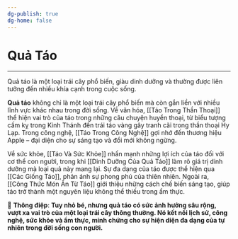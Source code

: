```yaml
---
dg-publish: true
dg-home: false
---
```

# Quả Táo
---

Quả táo là một loại trái cây phổ biến, giàu dinh dưỡng và thường được liên tưởng đến nhiều khía cạnh trong cuộc sống.

**Quả táo** không chỉ là một loại trái cây phổ biến mà còn gắn liền với nhiều lĩnh vực khác nhau trong đời sống. Về văn hóa, [[Táo Trong Thần Thoại]]  thể hiện vai trò của táo trong những câu chuyện huyền thoại, từ biểu tượng cấm kỵ trong Kinh Thánh đến trái táo vàng gây tranh cãi trong thần thoại Hy Lạp. Trong công nghệ, [[Táo Trong Công Nghệ]]  gợi nhớ đến thương hiệu Apple – đại diện cho sự sáng tạo và đổi mới không ngừng.

Về sức khỏe, [[Táo Và Sức Khỏe]] nhấn mạnh những lợi ích của táo đối với cơ thể con người, trong khi [[Dinh Dưỡng Của Quả Táo]] làm rõ giá trị dinh dưỡng mà loại quả này mang lại. Sự đa dạng của táo được thể hiện qua [[Các Giống Táo]], phản ánh sự phong phú của thiên nhiên. Ngoài ra, [[Công Thức Món Ăn Từ Táo]] giới thiệu những cách chế biến sáng tạo, giúp táo trở thành một nguyên liệu không thể thiếu trong ẩm thực.

🍏 **Thông điệp**: **Tuy nhỏ bé, nhưng quả táo có sức ảnh hưởng sâu rộng, vượt xa vai trò của một loại trái cây thông thường. Nó kết nối lịch sử, công nghệ, sức khỏe và ẩm thực, minh chứng cho sự hiện diện đa dạng của tự nhiên trong đời sống con người.**

